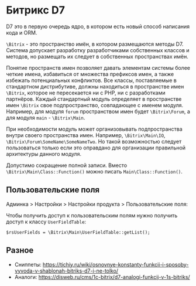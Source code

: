 # Битрикс D7
D7 это в первую очередь ядро, в котором есть новый способ написания кода и ORM.  

`\Bitrix` - это пространство имён, в котором размещаются методы D7. Система допускает разработку разработчиками собственных классов и методов, но размещать их следует в собственных пространствах имён.

Понятие пространств имен позволяет давать элементам системы более четкие имена, избавиться от множества префиксов имен, а также избежать потенциальных конфликтов. Все классы, поставляемые в стандартном дистрибутиве, должны находиться в пространстве имен `\Bitrix`, которое не пересекается ни с PHP, ни с разработками партнёров. Каждый стандартный модуль определяет в пространстве имен `\Bitrix` свое подпространство, совпадающее с именем модуля. Например, для модуля `forum` пространством имен будет `\Bitrix\Forum`, а для модуля `main` - `\Bitrix\Main`.

При необходимости модуль может организовывать подпространства внутри своего пространства имен. Например, `\Bitrix\Main\IO`, `\Bitrix\Forum\SomeName\SomeNameTwo`. Но такой возможностью следует пользоваться только если это оправдано для организации правильной архитектуры данного модуля.

Допустимо сокращение полной записи. Вместо `\Bitrix\Main\Class::Function()` можно писать `Main\Class::Function()`.

## Пользовательские поля
Админка > Настройки > Настройки продукта > Пользовательские поля:

Чтобы получить доступ к пользовательским полям нужно получить доступ к классу `UserFieldTable`:

    $rsUserFields = \Bitrix\Main\UserFieldTable::getList();

## Разное
- Сниппеты: https://tichiy.ru/wiki/osnovnye-konstanty-funkcii-i-sposoby-vyvoda-v-shablonah-bitriks-d7-i-ne-tolko/
- Аналоги: https://disweb.ru/cms/1c-bitrix/d7-analogi-funkcij-v-1s-bitriks/
